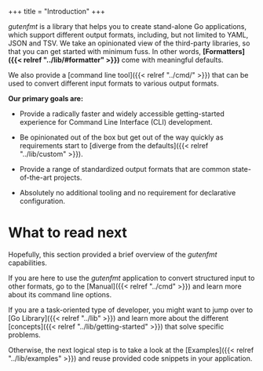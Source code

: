 +++
title = "Introduction"
+++

*gutenfmt* is a library that helps you to create stand-alone Go applications,
which support different output formats, including, but not limited to YAML, JSON and TSV.
We take an opinionated view of the third-party libraries, so that you can get started with minimum fuss.
In other words, __[Formatters]({{< relref "../lib/#formatter" >}})__ come with meaningful defaults.

We also provide a [command line tool]({{< relref "../cmd/" >}})
that can be used to convert different input formats to various output formats.

__Our primary goals are:__

- Provide a radically faster and widely accessible getting-started experience
  for Command Line Interface (CLI) development.

- Be opinionated out of the box but get out of the way quickly
  as requirements start to [diverge from the defaults]({{< relref "../lib/custom" >}}).

- Provide a range of standardized output formats that are common state-of-the-art projects.

- Absolutely no additional tooling and no requirement for declarative configuration.

# What to read next

Hopefully, this section provided a brief overview of the *gutenfmt* capabilities.

If you are here to use the *gutenfmt* application to convert structured input to other formats,
go to the [Manual]({{< relref "../cmd" >}}) and learn more about its command line options.

If you are a task-oriented type of developer,
you might want to jump over to [Go Library]({{< relref "../lib" >}})
and learn more about the different [concepts]({{< relref "../lib/getting-started" >}})
that solve specific problems.

Otherwise, the next logical step is to take a look at the [Examples]({{< relref "../lib/examples" >}})
and reuse provided code snippets in your application.
